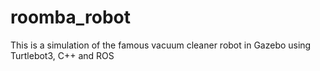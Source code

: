 # roomba_robot
This is a simulation of the famous vacuum cleaner robot in Gazebo using Turtlebot3, C++ and ROS
